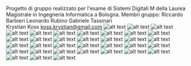 Progetto di gruppo realizzato per l'esame di Sistemi Digitali M della Laurea Magistrale in Ingegneria Informatica a Bologna.
Membri gruppo:
Riccardo Barbieri 
Leonardo Rubino
Gabriele Tassinari    
Krystian Koss        koss.krystian@gmail.com
![alt text](https://github.com/k-kappa/mani/blob/master/HandWave/HandWave-01.png?raw=true)
![alt text](https://github.com/k-kappa/mani/blob/master/HandWave/HandWave-02.png?raw=true)
![alt text](https://github.com/k-kappa/mani/blob/master/HandWave/HandWave-03.png?raw=true)
![alt text](https://github.com/k-kappa/mani/blob/master/HandWave/HandWave-04.png?raw=true)
![alt text](https://github.com/k-kappa/mani/blob/master/HandWave/HandWave-05.png?raw=true)
![alt text](https://github.com/k-kappa/mani/blob/master/HandWave/HandWave-06.png?raw=true)
![alt text](https://github.com/k-kappa/mani/blob/master/HandWave/HandWave-07.png?raw=true)
![alt text](https://github.com/k-kappa/mani/blob/master/HandWave/HandWave-08.png?raw=true)
![alt text](https://github.com/k-kappa/mani/blob/master/HandWave/HandWave-09.png?raw=true)
![alt text](https://github.com/k-kappa/mani/blob/master/HandWave/HandWave-10.png?raw=true)
![alt text](https://github.com/k-kappa/mani/blob/master/HandWave/HandWave-11.png?raw=true)
![alt text](https://github.com/k-kappa/mani/blob/master/HandWave/HandWave-12.png?raw=true)
![alt text](https://github.com/k-kappa/mani/blob/master/HandWave/HandWave-13.png?raw=true)
![alt text](https://github.com/k-kappa/mani/blob/master/HandWave/HandWave-14.png?raw=true)
![alt text](https://github.com/k-kappa/mani/blob/master/HandWave/HandWave-15.png?raw=true)
![alt text](https://github.com/k-kappa/mani/blob/master/HandWave/HandWave-16.png?raw=true)
![alt text](https://github.com/k-kappa/mani/blob/master/HandWave/HandWave-17.png?raw=true)
![alt text](https://github.com/k-kappa/mani/blob/master/HandWave/HandWave-18.png?raw=true)
![alt text](https://github.com/k-kappa/mani/blob/master/HandWave/HandWave-19.png?raw=true)
![alt text](https://github.com/k-kappa/mani/blob/master/HandWave/HandWave-20.png?raw=true)
![alt text](https://github.com/k-kappa/mani/blob/master/HandWave/HandWave-21.png?raw=true)
![alt text](https://github.com/k-kappa/mani/blob/master/HandWave/HandWave-22.png?raw=true)
![alt text](https://github.com/k-kappa/mani/blob/master/HandWave/HandWave-23.png?raw=true)
![alt text](https://github.com/k-kappa/mani/blob/master/HandWave/HandWave-24.png?raw=true)
![alt text](https://github.com/k-kappa/mani/blob/master/HandWave/HandWave-25.png?raw=true)
![alt text](https://github.com/k-kappa/mani/blob/master/HandWave/HandWave-26.png?raw=true)
![alt text](https://github.com/k-kappa/mani/blob/master/HandWave/HandWave-27.png?raw=true)
![alt text](https://github.com/k-kappa/mani/blob/master/HandWave/HandWave-28.png?raw=true)
![alt text](https://github.com/k-kappa/mani/blob/master/HandWave/HandWave-29.png?raw=true)
![alt text](https://github.com/k-kappa/mani/blob/master/HandWave/HandWave-30.png?raw=true)
![alt text](https://github.com/k-kappa/mani/blob/master/HandWave/HandWave-31.png?raw=true)
![alt text](https://github.com/k-kappa/mani/blob/master/HandWave/HandWave-32.png?raw=true)
![alt text](https://github.com/k-kappa/mani/blob/master/HandWave/HandWave-33.png?raw=true)
![alt text](https://github.com/k-kappa/mani/blob/master/HandWave/HandWave-34.png?raw=true)

